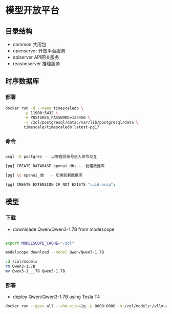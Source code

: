 # 模型开放平台

## 目录结构

- common 共用包
- openserver 开放平台服务
- apiserver API网关服务
- reasonserver 推理服务

## 时序数据库

### 部署

```sh
docker run -d --name timescaledb \
        -p 11900:5432 \
        -e POSTGRES_PASSWORD=123456 \
        -v /zol/postgresql/data:/var/lib/postgresql/data \
        timescale/timescaledb:latest-pg17
```

### 命令

```sh

psql -U postgres -- 以管理员账号进入命令交互

[pg] CREATE DATABASE openai_db; -- 创建数据库

[pg] \c openai_db  -- 切换到新数据库

[pg] CREATE EXTENSION IF NOT EXISTS "uuid-ossp";

```

## 模型

### 下载

- downloade Qwen/Qwen3-1.7B from modescope

```sh

export MODELSCOPE_CACHE="/zol"

modelscope download --model Qwen/Qwen3-1.7B

cd /zol/models
rm Qwen3-1.7B
mv Qwen3-1___7B Qwen3-1.7B

```

### 部署

- deploy Qwen/Qwen3-1.7B using Tesla T4
  
```sh
docker run --gpus all --shm-size=1g -p 8000:8000 -v /zol/models:/vllm-workspace --name qwen3-1.7b vllm/vllm-openai:latest --model Qwen/Qwen3-1.7B --enable-auto-tool-choice --tool-call-parser hermes --dtype float32 --trust-remote-code --max-model-len 2800 --gpu-memory-utilization 0.95

```
